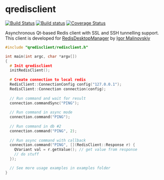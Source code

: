 # qredisclient

[![Build Status](https://travis-ci.org/uglide/qredisclient.svg)](https://travis-ci.org/uglide/qredisclient)
[![Build status](https://ci.appveyor.com/api/projects/status/2qtv3nsj16kkm621?svg=true)](https://ci.appveyor.com/project/uglide/qredisclient)
[![Coverage Status](https://coveralls.io/repos/uglide/qredisclient/badge.svg?branch=master&service=github)](https://coveralls.io/github/uglide/qredisclient?branch=master)

Asynchronous Qt-based Redis client with SSL and SSH tunnelling support. This client is developed for [RedisDesktopManager](https://github.com/uglide/RedisDesktopManager) by [Igor Malinovskiy](https://github.com/uglide)

```c++
#include "qredisclient/redisclient.h"

int main(int argc, char *argv[])
{
  # Init qredisclient
  initRedisClient();
  
  # Create connection to local redis
  RedisClient::ConnectionConfig config("127.0.0.1");
  RedisClient::Connection connection(config);
  
  // Run command and wait for result
  connection.commandSync("PING"); 
  
  // Run command in async mode
  connection.command("PING");
  
  // Run command in db #2
  connection.command("PING", 2); 
  
  // Run async command with callback
  connection.command("PING", [](RedisClient::Response r) { 
    QVariant val = r.getValue(); // get value from response
    // do stuff
  });

  // See more usage examples in examples folder
}

```
